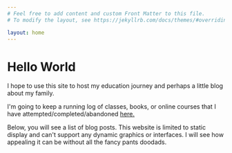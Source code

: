 ```yaml
---
# Feel free to add content and custom Front Matter to this file.
# To modify the layout, see https://jekyllrb.com/docs/themes/#overriding-theme-defaults

layout: home
---
```



<h1>Hello World</h1>

I hope to use this site to host my education journey and perhaps a little blog about my family.

I'm going to keep a running log of classes, books, or online courses that I have attempted/completed/abandoned [here.](./courses/)

Below, you will see a list of blog posts.  This website is limited to static display and can't support any dynamic graphics or interfaces.  I will see how appealing it can be without all the fancy pants doodads.